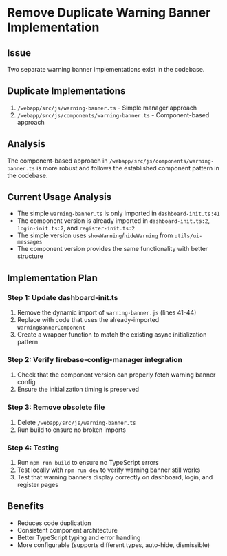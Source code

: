 # Remove Duplicate Warning Banner Implementation

## Issue
Two separate warning banner implementations exist in the codebase.

## Duplicate Implementations
1. `/webapp/src/js/warning-banner.ts` - Simple manager approach
2. `/webapp/src/js/components/warning-banner.ts` - Component-based approach

## Analysis
The component-based approach in `/webapp/src/js/components/warning-banner.ts` is more robust and follows the established component pattern in the codebase.

## Current Usage Analysis
- The simple `warning-banner.ts` is only imported in `dashboard-init.ts:41`
- The component version is already imported in `dashboard-init.ts:2`, `login-init.ts:2`, and `register-init.ts:2`
- The simple version uses `showWarning`/`hideWarning` from `utils/ui-messages`
- The component version provides the same functionality with better structure

## Implementation Plan

### Step 1: Update dashboard-init.ts
1. Remove the dynamic import of `warning-banner.js` (lines 41-44)
2. Replace with code that uses the already-imported `WarningBannerComponent`
3. Create a wrapper function to match the existing async initialization pattern

### Step 2: Verify firebase-config-manager integration
1. Check that the component version can properly fetch warning banner config
2. Ensure the initialization timing is preserved

### Step 3: Remove obsolete file
1. Delete `/webapp/src/js/warning-banner.ts`
2. Run build to ensure no broken imports

### Step 4: Testing
1. Run `npm run build` to ensure no TypeScript errors
2. Test locally with `npm run dev` to verify warning banner still works
3. Test that warning banners display correctly on dashboard, login, and register pages

## Benefits
- Reduces code duplication
- Consistent component architecture
- Better TypeScript typing and error handling
- More configurable (supports different types, auto-hide, dismissible)